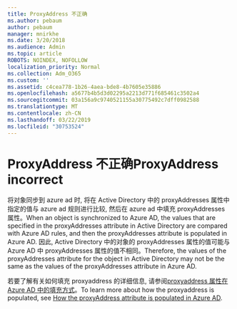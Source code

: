 ```yaml
---
title: ProxyAddress 不正确
ms.author: pebaum
author: pebaum
manager: mnirkhe
ms.date: 3/20/2018
ms.audience: Admin
ms.topic: article
ROBOTS: NOINDEX, NOFOLLOW
localization_priority: Normal
ms.collection: Adm_O365
ms.custom: ''
ms.assetid: c4cea778-1b26-4aea-bde8-4b7605e35886
ms.openlocfilehash: a5677b4b5d3d02295a2213d771f685461c3502a4
ms.sourcegitcommit: 03a156a9c9740521155a30775492c7dff0982588
ms.translationtype: MT
ms.contentlocale: zh-CN
ms.lasthandoff: 03/22/2019
ms.locfileid: "30753524"
---
```

# <a name="proxyaddress-incorrect"></a><span data-ttu-id="b1c40-102">ProxyAddress 不正确</span><span class="sxs-lookup"><span data-stu-id="b1c40-102">ProxyAddress incorrect</span></span>

<span data-ttu-id="b1c40-103">将对象同步到 azure ad 时, 将在 Active Directory 中的 proxyAddresses 属性中指定的值与 azure ad 规则进行比较, 然后在 azure ad 中填充 proxyAddresses 属性。</span><span class="sxs-lookup"><span data-stu-id="b1c40-103">When an object is synchronized to Azure AD, the values that are specified in the proxyAddresses attribute in Active Directory are compared with Azure AD rules, and then the proxyAddresses attribute is populated in Azure AD.</span></span> <span data-ttu-id="b1c40-104">因此, Active Directory 中的对象的 proxyAddresses 属性的值可能与 Azure AD 中 proxyAddresses 属性的值不相同。</span><span class="sxs-lookup"><span data-stu-id="b1c40-104">Therefore, the values of the proxyAddresses attribute for the object in Active Directory may not be the same as the values of the proxyAddresses attribute in Azure AD.</span></span>
  
<span data-ttu-id="b1c40-105">若要了解有关如何填充 proxyaddress 的详细信息, 请参阅[proxyaddress 属性在 Azure AD 中的填充方式](https://support.microsoft.com/help/3190357/how-the-proxyaddresses-attribute-is-populated-in-azure-ad)。</span><span class="sxs-lookup"><span data-stu-id="b1c40-105">To learn more about how the proxyaddress is populated, see [How the proxyAddress attribute is populated in Azure AD](https://support.microsoft.com/help/3190357/how-the-proxyaddresses-attribute-is-populated-in-azure-ad).</span></span>
  

